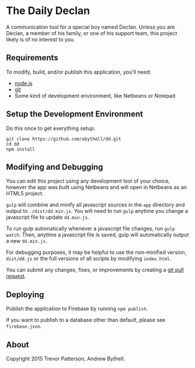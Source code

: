 The Daily Declan
================
A communication tool for a special boy named Declan.  Unless you are Declan, a
member of his family, or one of his support team, this project likely is of no
interest to you.


Requirements
------------
To modify, build, and/or publish this application, you'll need:

* [node.js](https://nodejs.org/en/)
* [git](http://git-scm.com/download/)
* Some kind of development environment, like Netbeans or Notepad

Setup the Development Environment
---------------------------------
Do this once to get everything setup:

```
git clone https://github.com/abythell/dd.git
cd dd
npm install
```

Modifying and Debugging
-----------------------
You can edit this project using any development tool of your choice, however
the app was built using Netbeans and will open in Netbeans as an HTML5 project.

`gulp` will combine and minify all javascript sources in the `app` directory and
output to `./dist/dd.min.js`.  You will need to run `gulp` anytime you change a 
javascript file to update `dd.min.js`.

To run gulp automatically whenever a javascript file changes, run `gulp watch`.
Then, anytime a javascript file is saved, gulp will automatically output a new
`dd.min.js`.

For debugging purposes, it may be helpful to use the non-minified version,
`dist/dd.js` or the full versions of all scripts by modifying `index.html`.

You can submit any changes, fixes, or improvements by creating a [git pull
request](https://github.com/abythell/dd/pulls).

Deploying
---------
Publish the application to Firebase by running `npm publish`.  

If you want to publish to a database other than default, please see 
`firebase.json`.

About
-----
Copyright 2015 Trevor Patterson, Andrew Bythell.
